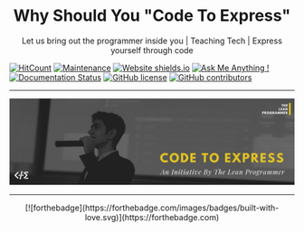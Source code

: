 <h1 align="center">
  Why Should You "Code To Express"
</h1>
<p align="center">
  Let us bring out the programmer inside you | Teaching Tech | Express yourself through code
</p>

[![HitCount](http://hits.dwyl.io/CodeToExpress/Why.svg)](http://hits.dwyl.io/CodeToExpress/Why) [![Maintenance](https://img.shields.io/badge/Maintained%3F-yes-green.svg)](https://GitHub.com/CodeToExpress/Why/graphs/commit-activity) [![Website shields.io](https://img.shields.io/website-up-down-green-red/http/shields.io.svg)](http://codetoexpress.tech/) [![Ask Me Anything !](https://img.shields.io/badge/Ask%20me-anything-1abc9c.svg)](http://madhavbahl.tech/contact/) [![Documentation Status](https://readthedocs.org/projects/ansicolortags/badge/?version=latest)](http://ansicolortags.readthedocs.io/?badge=latest)  [![GitHub license](https://img.shields.io/github/license/CodeToExpress/Why.svg)](https://github.com/CodeToExpress/Why/blob/master/LICENSE) [![GitHub contributors](https://img.shields.io/github/contributors/CodeToExpress/Why.svg)](https://GitHub.com/CodeToExpress/Why/graphs/contributors/) 

<hr />

![alt text](./cover.jpg "Code To Express")

<hr />

<div style="text-align: center;">
[![forthebadge](https://forthebadge.com/images/badges/built-with-love.svg)](https://forthebadge.com)
</div>

